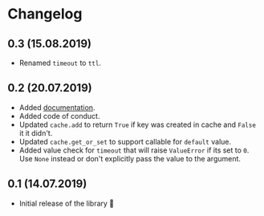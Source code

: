 # Changelog

## 0.3 (15.08.2019)

- Renamed `timeout` to `ttl`.


## 0.2 (20.07.2019)

- Added [documentation](https://rafalp.github.io/async-caches/).
- Added code of conduct.
- Updated `cache.add` to return `True` if key was created in cache and `False` it it didn't.
- Updated `cache.get_or_set` to support callable for `default` value.
- Added value check for `timeout` that will raise `ValueError` if its set to `0`. Use `None` instead or don't explicitly pass the value to the argument.


## 0.1 (14.07.2019)

- Initial release of the library 🎉